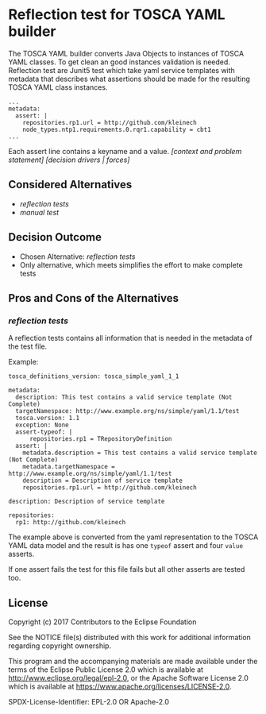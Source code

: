 # Reflection test for TOSCA YAML builder

The TOSCA YAML builder converts Java Objects to instances of TOSCA YAML classes. To get clean an good instances validation is needed. Reflection test are Junit5 test which take yaml service templates with metadata that describes what assertions should be made for the resulting TOSCA YAML class instances. 

```
...
metadata:
  assert: |
    repositories.rp1.url = http://github.com/kleinech
    node_types.ntp1.requirements.0.rqr1.capability = cbt1
...
```
Each assert line contains a keyname and a value.
*[context and problem statement]*
*[decision drivers | forces]* <!-- optional -->

## Considered Alternatives

* *reflection tests*
* *manual test*

## Decision Outcome

* Chosen Alternative: *reflection tests*
* Only alternative, which meets simplifies the effort to make complete tests 
## Pros and Cons of the Alternatives <!-- optional -->

### *reflection tests*
A reflection tests contains all information that is needed in the metadata of the test file.

Example:
```
tosca_definitions_version: tosca_simple_yaml_1_1

metadata:
  description: This test contains a valid service template (Not Complete)
  targetNamespace: http://www.example.org/ns/simple/yaml/1.1/test
  tosca.version: 1.1
  exception: None
  assert-typeof: |
      repositories.rp1 = TRepositoryDefinition 
  assert: |
    metadata.description = This test contains a valid service template (Not Complete)
    metadata.targetNamespace = http://www.example.org/ns/simple/yaml/1.1/test
    description = Description of service template
    repositories.rp1.url = http://github.com/kleinech

description: Description of service template

repositories:
  rp1: http://github.com/kleinech
```
The example above is converted from the yaml representation to the TOSCA YAML data model 
and the result is has one `typeof` assert and four `value` asserts. 

If one assert fails the test for this file fails but all other asserts are tested too.   


## License

Copyright (c) 2017 Contributors to the Eclipse Foundation

See the NOTICE file(s) distributed with this work for additional
information regarding copyright ownership.

This program and the accompanying materials are made available under the
terms of the Eclipse Public License 2.0 which is available at
http://www.eclipse.org/legal/epl-2.0, or the Apache Software License 2.0
which is available at https://www.apache.org/licenses/LICENSE-2.0.

SPDX-License-Identifier: EPL-2.0 OR Apache-2.0
